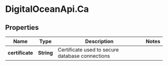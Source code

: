 # DigitalOceanApi.Ca

## Properties
Name | Type | Description | Notes
------------ | ------------- | ------------- | -------------
**certificate** | **String** | Certificate used to secure database connections | 

